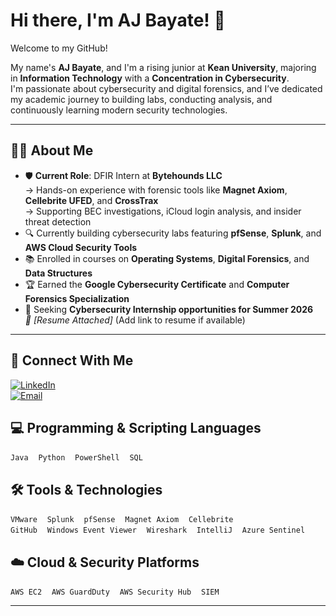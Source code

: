 # Hi there, I'm AJ Bayate! 👋  
Welcome to my GitHub!  

My name's **AJ Bayate**, and I'm a rising junior at **Kean University**, majoring in **Information Technology** with a **Concentration in Cybersecurity**.  
I'm passionate about cybersecurity and digital forensics, and I’ve dedicated my academic journey to building labs, conducting analysis, and continuously learning modern security technologies.

---

## 👨‍💻 About Me
- 🛡️ **Current Role**: DFIR Intern at **Bytehounds LLC**  
  → Hands-on experience with forensic tools like **Magnet Axiom**, **Cellebrite UFED**, and **CrossTrax**  
  → Supporting BEC investigations, iCloud login analysis, and insider threat detection  
- 🔍 Currently building cybersecurity labs featuring **pfSense**, **Splunk**, and **AWS Cloud Security Tools**
- 📚 Enrolled in courses on **Operating Systems**, **Digital Forensics**, and **Data Structures**
- 🏆 Earned the **Google Cybersecurity Certificate** and **Computer Forensics Specialization**
- 🎯 Seeking **Cybersecurity Internship opportunities for Summer 2026**  
  _📄 [Resume Attached]_ (Add link to resume if available)

---

## 🤝 Connect With Me

[![LinkedIn](https://img.shields.io/badge/LinkedIn-%230077B5.svg?style=for-the-badge&logo=linkedin&logoColor=white)](https://www.linkedin.com/in/abayate/)  
[![Email](https://img.shields.io/badge/Email-%23D14836.svg?style=for-the-badge&logo=gmail&logoColor=white)](mailto:anthonybayate@outlook.com)


## 💻 Programming & Scripting Languages
`Java` &nbsp;&nbsp; `Python` &nbsp;&nbsp; `PowerShell` &nbsp;&nbsp; `SQL`

## 🛠️ Tools & Technologies
`VMware` &nbsp;&nbsp; `Splunk` &nbsp;&nbsp; `pfSense` &nbsp;&nbsp; `Magnet Axiom` &nbsp;&nbsp; `Cellebrite`  
`GitHub` &nbsp;&nbsp; `Windows Event Viewer` &nbsp;&nbsp; `Wireshark` &nbsp;&nbsp; `IntelliJ` &nbsp;&nbsp; `Azure Sentinel`

## ☁️ Cloud & Security Platforms
`AWS EC2` &nbsp;&nbsp; `AWS GuardDuty` &nbsp;&nbsp; `AWS Security Hub` &nbsp;&nbsp; `SIEM`

---
